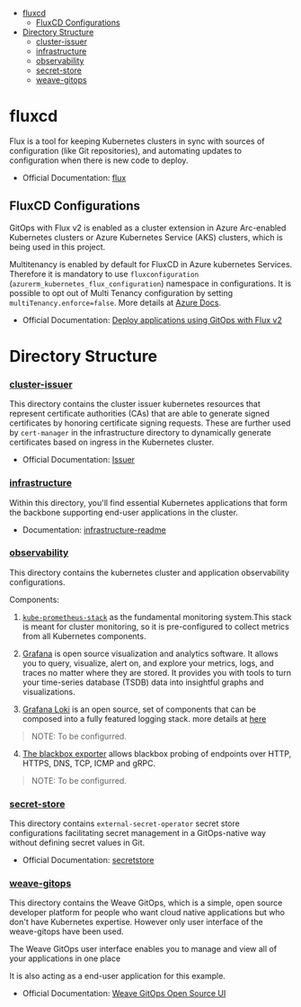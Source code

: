 - [fluxcd](#fluxcd)
  - [FluxCD Configurations](#fluxcd-configurations)
- [Directory Structure](#directory-structure)
    - [cluster-issuer](#cluster-issuer)
    - [infrastructure](#infrastructure)
    - [observability](#observability)
    - [secret-store](#secret-store)
    - [weave-gitops](#weave-gitops)

# fluxcd

Flux is a tool for keeping Kubernetes clusters in sync with sources of configuration (like Git repositories), and automating updates to configuration when there is new code to deploy.

- Official Documentation: [flux](https://fluxcd.io/flux/)

## FluxCD Configurations

GitOps with Flux v2 is enabled as a cluster extension in Azure Arc-enabled Kubernetes clusters or Azure Kubernetes Service (AKS) clusters, which is being used in this project.


Multitenancy is enabled by default for FluxCD in Azure kubernetes Services. Therefore it is mandatory to use `fluxconfiguration` (`azurerm_kubernetes_flux_configuration`) namespace in configurations. It is possible to opt out of Multi Tenancy configuration by setting `multiTenancy.enforce=false`. More details at [Azure Docs](https://learn.microsoft.com/en-us/azure/azure-arc/kubernetes/conceptual-gitops-flux2#opt-out-of-multi-tenancy).

- Official Documentation: [Deploy applications using GitOps with Flux v2](https://learn.microsoft.com/en-us/azure/azure-arc/kubernetes/tutorial-use-gitops-flux2?tabs=azure-cli)

# Directory Structure

### [cluster-issuer](./cluster-issuer/)

This directory contains the cluster issuer kubernetes resources that represent certificate authorities (CAs) that are able to generate signed certificates by honoring certificate signing requests. These are further used by `cert-manager` in the infrastructure directory to dynamically generate certificates based on ingress in the Kubernetes cluster.

- Official Documentation: [Issuer](https://cert-manager.io/docs/concepts/issuer/)

### [infrastructure](./infrastructure/)

Within this directory, you'll find essential Kubernetes applications that form the backbone supporting end-user applications in the cluster.

- Documentation: [infrastructure-readme](./infrastructure/README.md)

### [observability](./observability/)

This directory contains the kubernetes cluster and application observability configurations.

Components:

1. [`kube-prometheus-stack`](https://github.com/prometheus-operator/kube-prometheus)  as the fundamental monitoring system.This stack is meant for cluster monitoring, so it is pre-configured to collect metrics from all Kubernetes components.

2. [Grafana](https://grafana.com/docs/grafana/latest/fundamentals/?pg=oss-graf&plcmt=hero-btn-2) is open source visualization and analytics software. It allows you to query, visualize, alert on, and explore your metrics, logs, and traces no matter where they are stored. It provides you with tools to turn your time-series database (TSDB) data into insightful graphs and visualizations.

3. [Grafana Loki](https://grafana.com/docs/loki/latest/?pg=oss-graf&plcmt=hero-btn-2) is an open source, set of components that can be composed into a fully featured logging stack. more details at [here](https://grafana.com/docs/loki/latest/get-started/overview/?pg=oss-graf&plcmt=hero-btn-2)

> NOTE: To be configurred.

4. [The blackbox exporter](https://github.com/prometheus/blackbox_exporter) allows blackbox probing of endpoints over HTTP, HTTPS, DNS, TCP, ICMP and gRPC.

> NOTE: To be configurred.

### [secret-store](./secret-store/)

This directory contains `external-secret-operator` secret store configurations facilitating secret management in a GitOps-native way without defining secret values in Git.

- Official Documentation: [secretstore](https://external-secrets.io/latest/api/secretstore/)

### [weave-gitops](./weave-gitops/)

This directory contains the Weave GitOps, which is a simple, open source developer platform for people who want cloud native applications but who don't have Kubernetes expertise. However only user interface of the weave-gitops have been used.

The Weave GitOps user interface enables you to manage and view all of your applications in one place

 It is also acting as a end-user application for this example.

- Official Documentation: [Weave GitOps Open Source UI](https://docs.gitops.weave.works/docs/open-source/getting-started/ui-OSS/)